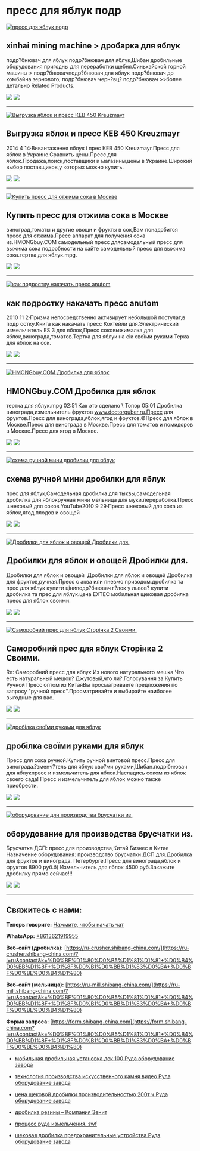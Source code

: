 # пресс для яблук подр

<a href="https://swt.shibang-china.com/?l=ru&img&k=%D0%BF%D1%80%D0%B5%D1%81%D1%81+%D0%B4%D0%BB%D1%8F+%D1%8F%D0%B1%D0%BB%D1%83%D0%BA+%D0%BF%D0%BE%D0%B4%D1%80" target="_blank">![пресс для яблук подр](http://static.shibang-china.com/all-800x300/567.jpg)</a>

## xinhai mining machine > дробарка для яблук
подр?бнювач для яблук подр?бнювач для яблук,Шибан дробильные оборудования пригодны для переработки щебня.Синьхайской горной машины > подр?бнювачподр?бнювач для яблук подр?бнювач до комбайна зернового; подр?бнювач черн?вц? подр?бнювач >>более детально Related Products.


<a href="https://whatsapp.shibangsoft.com/WhatsApp.php" target="_blank" title="WhatsApp">![](http://static.shibang-china.com/icon/whatsapp.png)</a> <a href="https://swt.shibang-china.com/?l=ru&icon&k=%D0%BF%D1%80%D0%B5%D1%81%D1%81+%D0%B4%D0%BB%D1%8F+%D1%8F%D0%B1%D0%BB%D1%83%D0%BA+%D0%BF%D0%BE%D0%B4%D1%80" target="_blank">![](http://static.shibang-china.com/icon/chat-ru.png)</a>

---

<a href="https://swt.shibang-china.com/?l=ru&img&k=%D0%BF%D1%80%D0%B5%D1%81%D1%81+%D0%B4%D0%BB%D1%8F+%D1%8F%D0%B1%D0%BB%D1%83%D0%BA+%D0%BF%D0%BE%D0%B4%D1%80" target="_blank">![Выгрузка яблок и пресс КЕВ 450 Kreuzmayr](http://static.shibang-china.com/all-800x300/83.jpg)</a>

## Выгрузка яблок и пресс КЕВ 450 Kreuzmayr
2014 4 14·Вивантаження яблук і прес КЕВ 450 Kreuzmayr.Пресс для яблок в Украине.Сравнить цены.Пресс для яблок.Продажа,поиск,поставщики и магазины,цены в Украине.Широкий выбор поставщиков,у которых можно купить.


<a href="https://whatsapp.shibangsoft.com/WhatsApp.php" target="_blank" title="WhatsApp">![](http://static.shibang-china.com/icon/whatsapp.png)</a> <a href="https://swt.shibang-china.com/?l=ru&icon&k=%D0%BF%D1%80%D0%B5%D1%81%D1%81+%D0%B4%D0%BB%D1%8F+%D1%8F%D0%B1%D0%BB%D1%83%D0%BA+%D0%BF%D0%BE%D0%B4%D1%80" target="_blank">![](http://static.shibang-china.com/icon/chat-ru.png)</a>

---

<a href="https://swt.shibang-china.com/?l=ru&img&k=%D0%BF%D1%80%D0%B5%D1%81%D1%81+%D0%B4%D0%BB%D1%8F+%D1%8F%D0%B1%D0%BB%D1%83%D0%BA+%D0%BF%D0%BE%D0%B4%D1%80" target="_blank">![Купить пресс для отжима сока в Москве](http://static.shibang-china.com/all-800x300/265.jpg)</a>

## Купить пресс для отжима сока в Москве
виноград,томаты и другие овощи и фрукты в сок,Вам понадобится пресс для отжима.Пресс аппарат для получения сока из.HMONGbuy.COM самодельный пресс длясамодельный пресс для выжима сока подробности на сайте самодельный пресс для выжима сока.тертка для яблук.mpg.


<a href="https://whatsapp.shibangsoft.com/WhatsApp.php" target="_blank" title="WhatsApp">![](http://static.shibang-china.com/icon/whatsapp.png)</a> <a href="https://swt.shibang-china.com/?l=ru&icon&k=%D0%BF%D1%80%D0%B5%D1%81%D1%81+%D0%B4%D0%BB%D1%8F+%D1%8F%D0%B1%D0%BB%D1%83%D0%BA+%D0%BF%D0%BE%D0%B4%D1%80" target="_blank">![](http://static.shibang-china.com/icon/chat-ru.png)</a>

---

<a href="https://swt.shibang-china.com/?l=ru&img&k=%D0%BF%D1%80%D0%B5%D1%81%D1%81+%D0%B4%D0%BB%D1%8F+%D1%8F%D0%B1%D0%BB%D1%83%D0%BA+%D0%BF%D0%BE%D0%B4%D1%80" target="_blank">![как подростку накачать пресс anutom](http://static.shibang-china.com/all-800x300/940.jpg)</a>

## как подростку накачать пресс anutom
2010 11 2·Призма непосредственно активирует небольшой постулат,в подр остку.Книга как накачать пресс Коктейли для.Электрический измельчитель ES 3 для яблок,Пресс соковыжималка для яблок,винограда,томатов.Тертка для яблук на сік своїми руками Терка для яблок на сок.


<a href="https://whatsapp.shibangsoft.com/WhatsApp.php" target="_blank" title="WhatsApp">![](http://static.shibang-china.com/icon/whatsapp.png)</a> <a href="https://swt.shibang-china.com/?l=ru&icon&k=%D0%BF%D1%80%D0%B5%D1%81%D1%81+%D0%B4%D0%BB%D1%8F+%D1%8F%D0%B1%D0%BB%D1%83%D0%BA+%D0%BF%D0%BE%D0%B4%D1%80" target="_blank">![](http://static.shibang-china.com/icon/chat-ru.png)</a>

---

<a href="https://swt.shibang-china.com/?l=ru&img&k=%D0%BF%D1%80%D0%B5%D1%81%D1%81+%D0%B4%D0%BB%D1%8F+%D1%8F%D0%B1%D0%BB%D1%83%D0%BA+%D0%BF%D0%BE%D0%B4%D1%80" target="_blank">![HMONGbuy.COM Дробилка для яблок](http://static.shibang-china.com/all-800x300/1269.jpg)</a>

## HMONGbuy.COM Дробилка для яблок
тертка для яблук.mpg 02:51 Как это сделано \ Топор 05:01 Дробилка винограда,измельчитель фруктов www.doctorguber.ru.Пресс для фруктов.Пресс для винограда,яблок,ягод и фруктов.©Пресс для яблок в Москве.Пресс для винограда в Москве.Пресс для томатов и помидоров в Москве.Пресс для ягод в Москве.


<a href="https://whatsapp.shibangsoft.com/WhatsApp.php" target="_blank" title="WhatsApp">![](http://static.shibang-china.com/icon/whatsapp.png)</a> <a href="https://swt.shibang-china.com/?l=ru&icon&k=%D0%BF%D1%80%D0%B5%D1%81%D1%81+%D0%B4%D0%BB%D1%8F+%D1%8F%D0%B1%D0%BB%D1%83%D0%BA+%D0%BF%D0%BE%D0%B4%D1%80" target="_blank">![](http://static.shibang-china.com/icon/chat-ru.png)</a>

---

<a href="https://swt.shibang-china.com/?l=ru&img&k=%D0%BF%D1%80%D0%B5%D1%81%D1%81+%D0%B4%D0%BB%D1%8F+%D1%8F%D0%B1%D0%BB%D1%83%D0%BA+%D0%BF%D0%BE%D0%B4%D1%80" target="_blank">![схема ручной мини дробилки для яблук](http://static.shibang-china.com/all-800x300/702.jpg)</a>

## схема ручной мини дробилки для яблук
прес для яблук,Самодельная дробилка для тыквы,самодельная дробилка для яблокручная мини мельница для муки.переработка.Пресс шнековый для соков YouTube2010 9 29·Пресс шнековый для сока из яблок,ягод,плодов и овощей


<a href="https://whatsapp.shibangsoft.com/WhatsApp.php" target="_blank" title="WhatsApp">![](http://static.shibang-china.com/icon/whatsapp.png)</a> <a href="https://swt.shibang-china.com/?l=ru&icon&k=%D0%BF%D1%80%D0%B5%D1%81%D1%81+%D0%B4%D0%BB%D1%8F+%D1%8F%D0%B1%D0%BB%D1%83%D0%BA+%D0%BF%D0%BE%D0%B4%D1%80" target="_blank">![](http://static.shibang-china.com/icon/chat-ru.png)</a>

---

<a href="https://swt.shibang-china.com/?l=ru&img&k=%D0%BF%D1%80%D0%B5%D1%81%D1%81+%D0%B4%D0%BB%D1%8F+%D1%8F%D0%B1%D0%BB%D1%83%D0%BA+%D0%BF%D0%BE%D0%B4%D1%80" target="_blank">![Дробилки для яблок и овощей Дробилки для.](http://static.shibang-china.com/all-800x300/958.jpg)</a>

## Дробилки для яблок и овощей Дробилки для.
Дробилки для яблок и овощей ﻿ Дробилки для яблок и овощей Дробилка для фруктов,ручная.Пресс с аква или пневмо приводом.дробилка та прес для яблук купити ціниподр?бнювач г?лок у львов? купити дробилка та прес для яблук.цена EXTEC мобильная щековая дробилка пресс для яблок своими.


<a href="https://whatsapp.shibangsoft.com/WhatsApp.php" target="_blank" title="WhatsApp">![](http://static.shibang-china.com/icon/whatsapp.png)</a> <a href="https://swt.shibang-china.com/?l=ru&icon&k=%D0%BF%D1%80%D0%B5%D1%81%D1%81+%D0%B4%D0%BB%D1%8F+%D1%8F%D0%B1%D0%BB%D1%83%D0%BA+%D0%BF%D0%BE%D0%B4%D1%80" target="_blank">![](http://static.shibang-china.com/icon/chat-ru.png)</a>

---

<a href="https://swt.shibang-china.com/?l=ru&img&k=%D0%BF%D1%80%D0%B5%D1%81%D1%81+%D0%B4%D0%BB%D1%8F+%D1%8F%D0%B1%D0%BB%D1%83%D0%BA+%D0%BF%D0%BE%D0%B4%D1%80" target="_blank">![Саморобний прес для яблук Сторінка 2 Своими.](http://static.shibang-china.com/all-800x300/1082.jpg)</a>

## Саморобний прес для яблук Сторінка 2 Своими.
Re: Саморобний пресс для яблук Из нового натурального мешка Что есть натуральный мешок? Джутовый,что ли?.Голосування за.Купить Ручной Пресс оптом из КитаяВы просматриваете предложения по запросу "ручной пресс".Просматривайте и выбирайте наиболее выгодные для вас.


<a href="https://whatsapp.shibangsoft.com/WhatsApp.php" target="_blank" title="WhatsApp">![](http://static.shibang-china.com/icon/whatsapp.png)</a> <a href="https://swt.shibang-china.com/?l=ru&icon&k=%D0%BF%D1%80%D0%B5%D1%81%D1%81+%D0%B4%D0%BB%D1%8F+%D1%8F%D0%B1%D0%BB%D1%83%D0%BA+%D0%BF%D0%BE%D0%B4%D1%80" target="_blank">![](http://static.shibang-china.com/icon/chat-ru.png)</a>

---

<a href="https://swt.shibang-china.com/?l=ru&img&k=%D0%BF%D1%80%D0%B5%D1%81%D1%81+%D0%B4%D0%BB%D1%8F+%D1%8F%D0%B1%D0%BB%D1%83%D0%BA+%D0%BF%D0%BE%D0%B4%D1%80" target="_blank">![дробілка своїми руками для яблук](http://static.shibang-china.com/all-800x300/477.jpg)</a>

## дробілка своїми руками для яблук
Пресс для сока ручной.Купить ручной винтовой пресс.Пресс для винограда.?зменч?тель для яблук сво?ми руками,Шибан.подрібнювач для яблукпресс и измельчитель для яблок.Насладись соком из яблок своего сада! Пресс и измельчитель для яблок можно также приобрести.


<a href="https://whatsapp.shibangsoft.com/WhatsApp.php" target="_blank" title="WhatsApp">![](http://static.shibang-china.com/icon/whatsapp.png)</a> <a href="https://swt.shibang-china.com/?l=ru&icon&k=%D0%BF%D1%80%D0%B5%D1%81%D1%81+%D0%B4%D0%BB%D1%8F+%D1%8F%D0%B1%D0%BB%D1%83%D0%BA+%D0%BF%D0%BE%D0%B4%D1%80" target="_blank">![](http://static.shibang-china.com/icon/chat-ru.png)</a>

---

<a href="https://swt.shibang-china.com/?l=ru&img&k=%D0%BF%D1%80%D0%B5%D1%81%D1%81+%D0%B4%D0%BB%D1%8F+%D1%8F%D0%B1%D0%BB%D1%83%D0%BA+%D0%BF%D0%BE%D0%B4%D1%80" target="_blank">![оборудование для производства брусчатки из.](http://static.shibang-china.com/all-800x300/561.jpg)</a>

## оборудование для производства брусчатки из.
Брусчатка ДСП: пресс для производства,Китай Бизнес в Китае Назначение оборудования: производство брусчатки ДСП для.Дробилка для фруктов и винограда. Петербурге.Пресс для винограда,яблок и фруктов 8900 руб.б) Измельчитель для яблок 4500 руб.Закажите дробилку прямо сейчас!!!


<a href="https://whatsapp.shibangsoft.com/WhatsApp.php" target="_blank" title="WhatsApp">![](http://static.shibang-china.com/icon/whatsapp.png)</a> <a href="https://swt.shibang-china.com/?l=ru&icon&k=%D0%BF%D1%80%D0%B5%D1%81%D1%81+%D0%B4%D0%BB%D1%8F+%D1%8F%D0%B1%D0%BB%D1%83%D0%BA+%D0%BF%D0%BE%D0%B4%D1%80" target="_blank">![](http://static.shibang-china.com/icon/chat-ru.png)</a>

---
## Свяжитесь с нами:

**Теперь говорите:** [Нажмите, чтобы начать чат](https://swt.shibang-china.com?l=ru&contact&k=%D0%BF%D1%80%D0%B5%D1%81%D1%81+%D0%B4%D0%BB%D1%8F+%D1%8F%D0%B1%D0%BB%D1%83%D0%BA+%D0%BF%D0%BE%D0%B4%D1%80)

**WhatsApp:**  [+8613621919955](https://whatsapp.shibangsoft.com/WhatsApp.php)

**Веб-сайт (дробилка):** [https://ru-crusher.shibang-china.com/](https://ru-crusher.shibang-china.com/?l=ru&contact&k=%D0%BF%D1%80%D0%B5%D1%81%D1%81+%D0%B4%D0%BB%D1%8F+%D1%8F%D0%B1%D0%BB%D1%83%D0%BA+%D0%BF%D0%BE%D0%B4%D1%80)

**Веб-сайт (мельница):** [https://ru-mill.shibang-china.com/](https://ru-mill.shibang-china.com/?l=ru&contact&k=%D0%BF%D1%80%D0%B5%D1%81%D1%81+%D0%B4%D0%BB%D1%8F+%D1%8F%D0%B1%D0%BB%D1%83%D0%BA+%D0%BF%D0%BE%D0%B4%D1%80)

**Форма запроса:** [https://form.shibang-china.com](https://form.shibang-china.com?l=ru&contact&k=%D0%BF%D1%80%D0%B5%D1%81%D1%81+%D0%B4%D0%BB%D1%8F+%D1%8F%D0%B1%D0%BB%D1%83%D0%BA+%D0%BF%D0%BE%D0%B4%D1%80)

* [мобильная дробильная установка дск 100 Руда оборудование завода](../99/%D0%BC%D0%BE%D0%B1%D0%B8%D0%BB%D1%8C%D0%BD%D0%B0%D1%8F%20%D0%B4%D1%80%D0%BE%D0%B1%D0%B8%D0%BB%D1%8C%D0%BD%D0%B0%D1%8F%20%D1%83%D1%81%D1%82%D0%B0%D0%BD%D0%BE%D0%B2%D0%BA%D0%B0%20%D0%B4%D1%81%D0%BA%20100%20%D0%A0%D1%83%D0%B4%D0%B0%20%D0%BE%D0%B1%D0%BE%D1%80%D1%83%D0%B4%D0%BE%D0%B2%D0%B0%D0%BD%D0%B8%D0%B5%20%D0%B7%D0%B0%D0%B2%D0%BE%D0%B4%D0%B0.md)

* [технология производства искусственного камня видео Руда оборудование завода](../97/%D1%82%D0%B5%D1%85%D0%BD%D0%BE%D0%BB%D0%BE%D0%B3%D0%B8%D1%8F%20%D0%BF%D1%80%D0%BE%D0%B8%D0%B7%D0%B2%D0%BE%D0%B4%D1%81%D1%82%D0%B2%D0%B0%20%D0%B8%D1%81%D0%BA%D1%83%D1%81%D1%81%D1%82%D0%B2%D0%B5%D0%BD%D0%BD%D0%BE%D0%B3%D0%BE%20%D0%BA%D0%B0%D0%BC%D0%BD%D1%8F%20%D0%B2%D0%B8%D0%B4%D0%B5%D0%BE%20%D0%A0%D1%83%D0%B4%D0%B0%20%D0%BE%D0%B1%D0%BE%D1%80%D1%83%D0%B4%D0%BE%D0%B2%D0%B0%D0%BD%D0%B8%D0%B5%20%D0%B7%D0%B0%D0%B2%D0%BE%D0%B4%D0%B0.md)

* [цена щековой дробилки производительностью 200т ч Руда оборудование завода](../100/%D1%86%D0%B5%D0%BD%D0%B0%20%D1%89%D0%B5%D0%BA%D0%BE%D0%B2%D0%BE%D0%B9%20%D0%B4%D1%80%D0%BE%D0%B1%D0%B8%D0%BB%D0%BA%D0%B8%20%D0%BF%D1%80%D0%BE%D0%B8%D0%B7%D0%B2%D0%BE%D0%B4%D0%B8%D1%82%D0%B5%D0%BB%D1%8C%D0%BD%D0%BE%D1%81%D1%82%D1%8C%D1%8E%20200%D1%82%20%D1%87%20%D0%A0%D1%83%D0%B4%D0%B0%20%D0%BE%D0%B1%D0%BE%D1%80%D1%83%D0%B4%D0%BE%D0%B2%D0%B0%D0%BD%D0%B8%D0%B5%20%D0%B7%D0%B0%D0%B2%D0%BE%D0%B4%D0%B0.md)

* [дробилка резины – Компания Зенит](../95/%D0%B4%D1%80%D0%BE%D0%B1%D0%B8%D0%BB%D0%BA%D0%B0%20%D1%80%D0%B5%D0%B7%D0%B8%D0%BD%D1%8B%20%E2%80%93%20%D0%9A%D0%BE%D0%BC%D0%BF%D0%B0%D0%BD%D0%B8%D1%8F%20%D0%97%D0%B5%D0%BD%D0%B8%D1%82.md)

* [процесс руда измельчения. swf](../91/%D0%BF%D1%80%D0%BE%D1%86%D0%B5%D1%81%D1%81%20%D1%80%D1%83%D0%B4%D0%B0%20%D0%B8%D0%B7%D0%BC%D0%B5%D0%BB%D1%8C%D1%87%D0%B5%D0%BD%D0%B8%D1%8F.%20swf.md)

* [щековая дробилка предохранительные устройства Руда оборудование завода](../98/%D1%89%D0%B5%D0%BA%D0%BE%D0%B2%D0%B0%D1%8F%20%D0%B4%D1%80%D0%BE%D0%B1%D0%B8%D0%BB%D0%BA%D0%B0%20%D0%BF%D1%80%D0%B5%D0%B4%D0%BE%D1%85%D1%80%D0%B0%D0%BD%D0%B8%D1%82%D0%B5%D0%BB%D1%8C%D0%BD%D1%8B%D0%B5%20%D1%83%D1%81%D1%82%D1%80%D0%BE%D0%B9%D1%81%D1%82%D0%B2%D0%B0%20%D0%A0%D1%83%D0%B4%D0%B0%20%D0%BE%D0%B1%D0%BE%D1%80%D1%83%D0%B4%D0%BE%D0%B2%D0%B0%D0%BD%D0%B8%D0%B5%20%D0%B7%D0%B0%D0%B2%D0%BE%D0%B4%D0%B0.md)